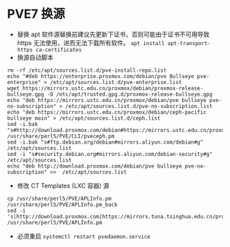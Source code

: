 # PVE7 换源
-  替换 apt 软件源替换前建议先更新下证书，否则可能由于证书不可用导致 https 无法使用，进而无法下载所有软件。
`apt install apt-transport-https ca-certificates`
- 换源自动脚本
```
rm -rf /etc/apt/sources.list.d/pve-install-repo.list
echo "#deb https://enterprise.proxmox.com/debian/pve Bullseye pve-enterprise" > /etc/apt/sources.list.d/pve-enterprise.list
wget https://mirrors.ustc.edu.cn/proxmox/debian/proxmox-release-bullseye.gpg -O /etc/apt/trusted.gpg.d/proxmox-release-bullseye.gpg
echo "deb https://mirrors.ustc.edu.cn/proxmox/debian/pve bullseye pve-no-subscription" > /etc/apt/sources.list.d/pve-no-subscription.list
echo "deb https://mirrors.ustc.edu.cn/proxmox/debian/ceph-pacific bullseye main" > /etc/apt/sources.list.d/ceph.list
sed -i.bak "s#http://download.proxmox.com/debian#https://mirrors.ustc.edu.cn/proxmox/debian#g" /usr/share/perl5/PVE/CLI/pveceph.pm
sed -i.bak "s#ftp.debian.org/debian#mirrors.aliyun.com/debian#g" /etc/apt/sources.list
sed -i "s#security.debian.org#mirrors.aliyun.com/debian-security#g" /etc/apt/sources.list
echo "deb http://download.proxmox.com/debian/pve bullseye pve-no-subscription" >>  /etc/apt/sources.list
```
- 修改 CT Templates (LXC 容器) 源
```
cp /usr/share/perl5/PVE/APLInfo.pm /usr/share/perl5/PVE/APLInfo.pm_back
sed -i 's|http://download.proxmox.com|https://mirrors.tuna.tsinghua.edu.cn/proxmox|g' /usr/share/perl5/PVE/APLInfo.pm
```
- 必须重启
`systemctl restart pvedaemon.service`

